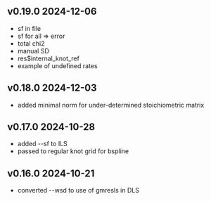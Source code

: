 ## v0.19.0 2024-12-06
- sf in file
- sf for all => error
- total chi2
- manual SD
- res$internal_knot_ref
- example of undefined rates

## v0.18.0 2024-12-03
- added minimal norm for under-determined stoichiometric matrix

## v0.17.0 2024-10-28
- added --sf to ILS
- passed to regular knot grid for bspline

## v0.16.0 2024-10-21
- converted --wsd to use of gmresls in DLS
